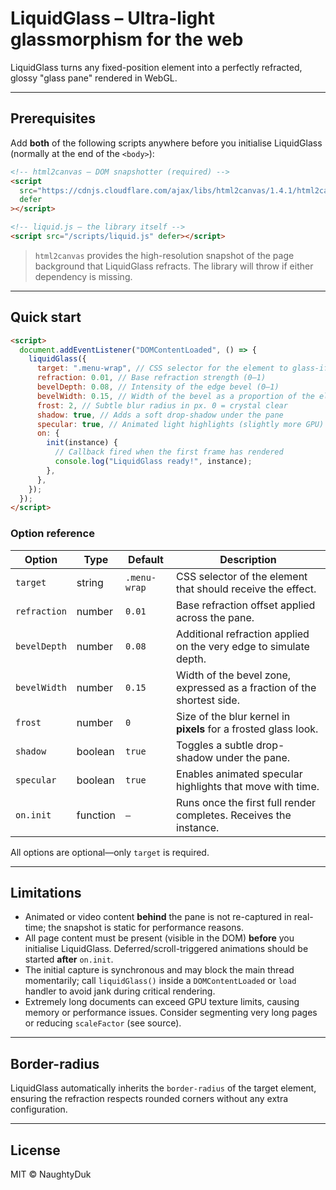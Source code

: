 # LiquidGlass – Ultra-light glassmorphism for the web

LiquidGlass turns any fixed-position element into a perfectly refracted, glossy "glass pane" rendered in WebGL.

---

## Prerequisites

Add **both** of the following scripts anywhere before you initialise LiquidGlass (normally at the end of the `<body>`):

```html
<!-- html2canvas – DOM snapshotter (required) -->
<script
  src="https://cdnjs.cloudflare.com/ajax/libs/html2canvas/1.4.1/html2canvas.min.js"
  defer
></script>

<!-- liquid.js – the library itself -->
<script src="/scripts/liquid.js" defer></script>
```

> `html2canvas` provides the high-resolution snapshot of the page background that LiquidGlass refracts. The library will throw if either dependency is missing.

---

## Quick start

```html
<script>
  document.addEventListener("DOMContentLoaded", () => {
    liquidGlass({
      target: ".menu-wrap", // CSS selector for the element to glass-ify
      refraction: 0.01, // Base refraction strength (0–1)
      bevelDepth: 0.08, // Intensity of the edge bevel (0–1)
      bevelWidth: 0.15, // Width of the bevel as a proportion of the element (0–1)
      frost: 2, // Subtle blur radius in px. 0 = crystal clear
      shadow: true, // Adds a soft drop-shadow under the pane
      specular: true, // Animated light highlights (slightly more GPU)
      on: {
        init(instance) {
          // Callback fired when the first frame has rendered
          console.log("LiquidGlass ready!", instance);
        },
      },
    });
  });
</script>
```

### Option reference

| Option       | Type     | Default      | Description                                                            |
| ------------ | -------- | ------------ | ---------------------------------------------------------------------- |
| `target`     | string   | `.menu-wrap` | CSS selector of the element that should receive the effect.            |
| `refraction` | number   | `0.01`       | Base refraction offset applied across the pane.                        |
| `bevelDepth` | number   | `0.08`       | Additional refraction applied on the very edge to simulate depth.      |
| `bevelWidth` | number   | `0.15`       | Width of the bevel zone, expressed as a fraction of the shortest side. |
| `frost`      | number   | `0`          | Size of the blur kernel in **pixels** for a frosted glass look.        |
| `shadow`     | boolean  | `true`       | Toggles a subtle drop-shadow under the pane.                           |
| `specular`   | boolean  | `true`       | Enables animated specular highlights that move with time.              |
| `on.init`    | function | `—`          | Runs once the first full render completes. Receives the instance.      |

All options are optional—only `target` is required.

---

## Limitations

- Animated or video content **behind** the pane is not re-captured in real-time; the snapshot is static for performance reasons.
- All page content must be present (visible in the DOM) **before** you initialise LiquidGlass. Deferred/scroll-triggered animations should be started **after** `on.init`.
- The initial capture is synchronous and may block the main thread momentarily; call `liquidGlass()` inside a `DOMContentLoaded` or `load` handler to avoid jank during critical rendering.
- Extremely long documents can exceed GPU texture limits, causing memory or performance issues. Consider segmenting very long pages or reducing `scaleFactor` (see source).

---

## Border-radius

LiquidGlass automatically inherits the `border-radius` of the target element, ensuring the refraction respects rounded corners without any extra configuration.

---

## License

MIT © NaughtyDuk
